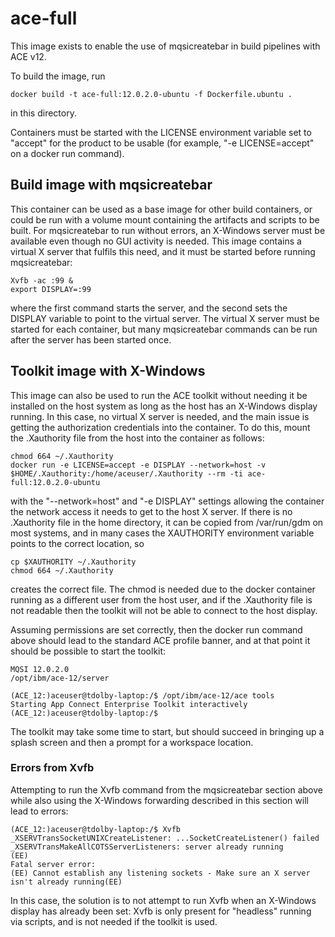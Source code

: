 # ace-full

This image exists to enable the use of mqsicreatebar in build pipelines with ACE v12.
 
To build the image, run
```
docker build -t ace-full:12.0.2.0-ubuntu -f Dockerfile.ubuntu .
```
in this directory.
 
Containers must be started with the LICENSE environment variable set to "accept" for the 
product to be usable (for example, "-e LICENSE=accept" on a docker run command).

## Build image with mqsicreatebar

This container can be used as a base image for other build containers, or could be run with a 
volume mount containing the artifacts and scripts to be built. For mqsicreatebar to run without
errors, an X-Windows server must be available even though no GUI activity is needed. This image
contains a virtual X server that fulfils this need, and it must be started before running 
mqsicreatebar:
 
```
Xvfb -ac :99 &
export DISPLAY=:99
```

where the first command starts the server, and the second sets the DISPLAY variable to point 
to the virtual server. The virtual X server must be started for each container, but many 
mqsicreatebar commands can be run after the server has been started once. 
 
## Toolkit image with X-Windows

This image can also be used to run the ACE toolkit without needing it be installed on the
host system as long as the host has an X-Windows display running. In this case, no virtual
X server is needed, and the main issue is getting the authorization credentials into the
container. To do this, mount the .Xauthority file from the host into the container as follows:

```
chmod 664 ~/.Xauthority
docker run -e LICENSE=accept -e DISPLAY --network=host -v $HOME/.Xauthority:/home/aceuser/.Xauthority --rm -ti ace-full:12.0.2.0-ubuntu
```
with the "--network=host" and "-e DISPLAY" settings allowing the container the network access 
it needs to get to the host X server. If there is no .Xauthority file in the home directory, it
can be copied from /var/run/gdm on most systems, and in many cases the XAUTHORITY environment 
variable points to the correct location, so
```
cp $XAUTHORITY ~/.Xauthority
chmod 664 ~/.Xauthority
```
creates the correct file. The chmod is needed due to the docker container running as a different
user from the host user, and if the .Xauthority file is not readable then the toolkit will not be
able to connect to the host display.

Assuming permissions are set correctly, then the docker run command above should lead to the 
standard ACE profile banner, and at that point it should be possible to start the toolkit:
```
MQSI 12.0.2.0
/opt/ibm/ace-12/server

(ACE_12:)aceuser@tdolby-laptop:/$ /opt/ibm/ace-12/ace tools
Starting App Connect Enterprise Toolkit interactively
(ACE_12:)aceuser@tdolby-laptop:/$
```

The toolkit may take some time to start, but should succeed in bringing up a splash screen 
and then a prompt for a workspace location. 

### Errors from Xvfb

Attempting to run the Xvfb command from the mqsicreatebar section above while also using the
X-Windows forwarding described in this section will lead to errors:
```
(ACE_12:)aceuser@tdolby-laptop:/$ Xvfb
_XSERVTransSocketUNIXCreateListener: ...SocketCreateListener() failed
_XSERVTransMakeAllCOTSServerListeners: server already running
(EE)
Fatal server error:
(EE) Cannot establish any listening sockets - Make sure an X server isn't already running(EE) 
```
In this case, the solution is to not attempt to run Xvfb when an X-Windows display has
already been set: Xvfb is only present for "headless" running via scripts, and is not needed
if the toolkit is used.
